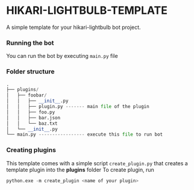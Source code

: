 # HIKARI-LIGHTBULB-TEMPLATE

A simple template for your hikari-lightbulb bot project.

### Running the bot

You can run the bot by executing `main.py` file

### Folder structure
```Python
.
├── plugins/
│   ├── foobar/
│   │   ├── __init__.py
│   │   ├── plugin.py ------- main file of the plugin
│   │   ├── foo.py 
│   │   ├── bar.json
│   │   └── baz.txt
│   └── __init__.py
└── main.py ----------------- execute this file to run bot
```

### Creating plugins

This template comes with a simple script `create_plugin.py` that creates a template plugin into the **plugins** folder
To create plugin, run

```Python
python.exe -m create_plugin <name of your plugin>
```
